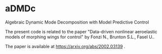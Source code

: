 # aDMDc
Algebraic Dynamic Mode Decomposition with Model Predictive Control

The present code is related to the paper "Data-driven nonlinear aeroelastic models of morphing wings for control" by Fonzi N., Brunton S.L., Fasel U..

The paper is available at https://arxiv.org/abs/2002.03139 .
